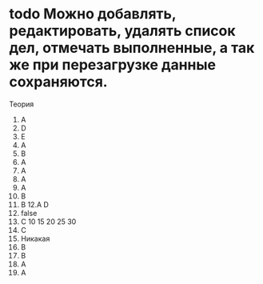 # todo Можно добавлять, редактировать, удалять список дел, отмечать выполненные, а так же при перезагрузке данные сохраняются. 
Теория
1. А
2. D
3. E
4. A
5. B
6. A
7. A
8. A
9. A
10. B
11. B
12.A D
13. false
14. C 10 15 20 25 30
15. C
16. Никакая 
17. B
18. B
19. A
20. A
